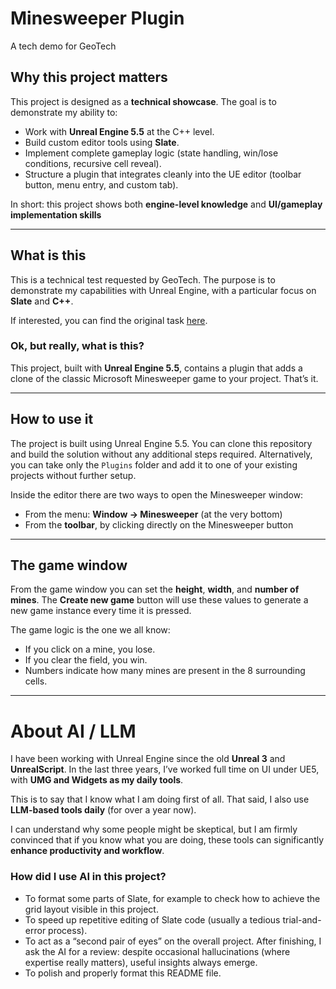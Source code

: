 # Minesweeper Plugin

A tech demo for GeoTech

## Why this project matters

This project is designed as a **technical showcase**. The goal is to demonstrate my ability to:

* Work with **Unreal Engine 5.5** at the C++ level.
* Build custom editor tools using **Slate**.
* Implement complete gameplay logic (state handling, win/lose conditions, recursive cell reveal).
* Structure a plugin that integrates cleanly into the UE editor (toolbar button, menu entry, and custom tab).

In short: this project shows both **engine-level knowledge** and **UI/gameplay implementation skills**

---

## What is this

This is a technical test requested by GeoTech.
The purpose is to demonstrate my capabilities with Unreal Engine, with a particular focus on **Slate** and **C++**.

If interested, you can find the original task [here](https://docs.google.com/document/d/1doJ_hro5Ryb7pl4heRcIPLJmQL8LKhdZX1elJ4PjZCs/edit?tab=t.0).

### Ok, but really, what is this?

This project, built with **Unreal Engine 5.5**, contains a plugin that adds a clone of the classic Microsoft Minesweeper game to your project.
That’s it.

---

## How to use it

The project is built using Unreal Engine 5.5.
You can clone this repository and build the solution without any additional steps required.
Alternatively, you can take only the `Plugins` folder and add it to one of your existing projects without further setup.

Inside the editor there are two ways to open the Minesweeper window:

* From the menu: **Window → Minesweeper** (at the very bottom)
* From the **toolbar**, by clicking directly on the Minesweeper button

---

## The game window

From the game window you can set the **height**, **width**, and **number of mines**.
The **Create new game** button will use these values to generate a new game instance every time it is pressed.

The game logic is the one we all know:

* If you click on a mine, you lose.
* If you clear the field, you win.
* Numbers indicate how many mines are present in the 8 surrounding cells.

---

# About AI / LLM

I have been working with Unreal Engine since the old **Unreal 3** and **UnrealScript**.
In the last three years, I’ve worked full time on UI under UE5, with **UMG and Widgets as my daily tools**.

This is to say that I know what I am doing first of all.
That said, I also use **LLM-based tools daily** (for over a year now).

I can understand why some people might be skeptical, but I am firmly convinced that if you know what you are doing, these tools can significantly **enhance productivity and workflow**.

### How did I use AI in this project?

* To format some parts of Slate, for example to check how to achieve the grid layout visible in this project.
* To speed up repetitive editing of Slate code (usually a tedious trial-and-error process).
* To act as a “second pair of eyes” on the overall project. After finishing, I ask the AI for a review: despite occasional hallucinations (where expertise really matters), useful insights always emerge.
* To polish and properly format this README file.
